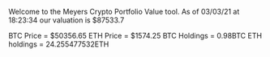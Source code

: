 Welcome to the Meyers Crypto Portfolio Value tool. 
As of 03/03/21 at 18:23:34 our valuation is $87533.7 

BTC Price = $50356.65
 ETH Price = $1574.25
BTC Holdings = 0.98BTC
 ETH holdings = 24.255477532ETH 
